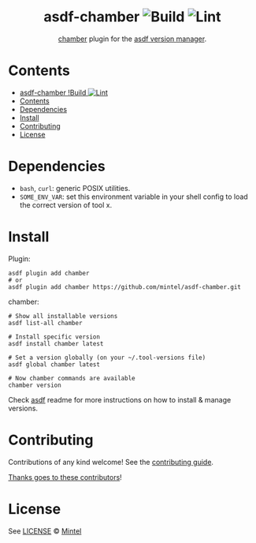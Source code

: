 <div align="center">

# asdf-chamber ![Build](https://github.com/mintel/asdf-chamber/workflows/Build/badge.svg) ![Lint](https://github.com/mintel/asdf-chamber/workflows/Lint/badge.svg)

[chamber](https://github.com/segmentio/chamber) plugin for the [asdf version manager](https://asdf-vm.com).

</div>

# Contents

- [asdf-chamber !Build ![Lint](https://github.com/mintel/asdf-chamber/workflows/Lint/badge.svg)](#asdf-chamber--)
- [Contents](#contents)
- [Dependencies](#dependencies)
- [Install](#install)
- [Contributing](#contributing)
- [License](#license)

# Dependencies

- `bash`, `curl`: generic POSIX utilities.
- `SOME_ENV_VAR`: set this environment variable in your shell config to load the correct version of tool x.

# Install

Plugin:

```shell
asdf plugin add chamber
# or
asdf plugin add chamber https://github.com/mintel/asdf-chamber.git
```

chamber:

```shell
# Show all installable versions
asdf list-all chamber

# Install specific version
asdf install chamber latest

# Set a version globally (on your ~/.tool-versions file)
asdf global chamber latest

# Now chamber commands are available
chamber version
```

Check [asdf](https://github.com/asdf-vm/asdf) readme for more instructions on how to
install & manage versions.

# Contributing

Contributions of any kind welcome! See the [contributing guide](contributing.md).

[Thanks goes to these contributors](https://github.com/mintel/asdf-chamber/graphs/contributors)!

# License

See [LICENSE](LICENSE) © [Mintel](https://github.com/mintel/)
